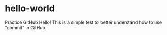 # hello-world
Practice GitHub 
Hello! This is a simple test to better understand how to use "commit"  in GitHub.
